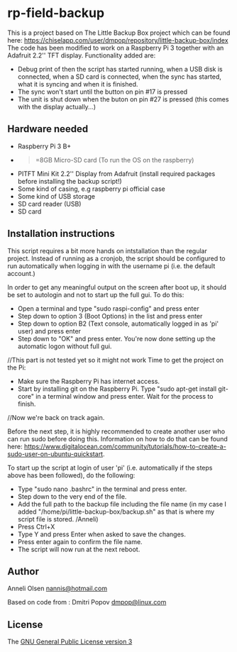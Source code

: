 # rp-field-backup
This is a project based on The Little Backup Box project which can be found here: https://chiselapp.com/user/dmpop/repository/little-backup-box/index
The code has been modified to work on a Raspberry Pi 3 together with an Adafruit 2.2'' TFT display.
Functionality added are:
* Debug print of then the script has started running, when a USB disk is connected, when a SD card is connected, when the sync has started, what it is syncing and when it is finished.
* The sync won't start until the button on pin #17 is pressed
* The unit is shut down when the buton on pin #27 is pressed (this comes with the display actually...)

Hardware needed
----------------
* Raspberry Pi 3 B+
* >=8GB Micro-SD card (To run the OS on the raspberry)
* PITFT Mini Kit 2.2'' Display from Adafruit (install required packages before installing the backup script!)
* Some kind of casing, e.g raspberry pi official case
* Some kind of USB storage
* SD card reader (USB)
* SD card


Installation instructions
--------------------------
This script requires a bit more hands on intstallation than the regular project. Instead of running as a cronjob, the script should be configured to run automatically when logging in with the username pi (i.e. the default account.)

In order to get any meaningful output on the screen after boot up, it should be set to autologin and not to start up the full gui. To do this:
* Open a terminal and type "sudo raspi-config" and press enter
* Step down to option 3 (Boot Options) in the list and press enter
* Step down to option B2 (Text console, automatically logged in as 'pi' user) and press enter
* Step down to "OK" and press enter. You're now done setting up the automatic logon without full gui.

//This part is not tested yet so it might not work
Time to get the project on the Pi:
* Make sure the Raspberry Pi has internet access.
* Start by installing git on the Raspberry Pi. Type "sudo apt-get install git-core" in a terminal window and press enter. Wait for the process to finish.

//Now we're back on track again.

Before the next step, it is highly recommended to create another user who can run sudo before doing this. Information on how to do that can be found here: https://www.digitalocean.com/community/tutorials/how-to-create-a-sudo-user-on-ubuntu-quickstart.

To start up the script at login of user 'pi' (i.e. automatically if the steps above has been followed), do the following:
* Type "sudo nano .bashrc" in the terminal and press enter.
* Step down to the very end of the file.
* Add the full path to the backup file including the file name (in my case I added "/home/pi/little-backup-box/backup.sh" as that is where my script file is stored. /Anneli)
* Press Ctrl+X
* Type Y and press Enter when asked to save the changes.
* Press enter again to confirm the file name.
* The script will now run at the next reboot.

Author
-------
Anneli Olsen [nannis@hotmail.com](mailto:nannis@hotmail.com)

Based on code from :
Dmitri Popov [dmpop@linux.com](mailto:dmpop@linux.com)

License
--------
The [GNU General Public License version 3](http://www.gnu.org/licenses/gpl-3.0.en.html)
